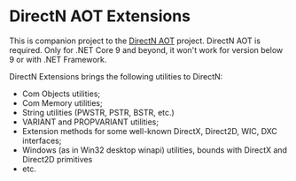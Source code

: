 # DirectN AOT Extensions
This is companion project to the [DirectN AOT](https://github.com/smourier/DirectNAot) project. DirectN AOT is required. Only for .NET Core 9 and beyond, it won't work for version below 9 or with .NET Framework. 

DirectN Extensions brings the following utilities to DirectN:

* Com Objects utilities;
* Com Memory utilities;
* String utilities (PWSTR, PSTR, BSTR, etc.)
* VARIANT and PROPVARIANT utilities;
* Extension methods for some well-known DirectX, Direct2D, WIC, DXC interfaces;
* Windows (as in Win32 desktop winapi) utilities, bounds with DirectX and Direct2D primitives
* etc.
